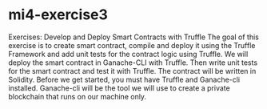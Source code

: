 # mi4-exercise3
Exercises: Develop and Deploy Smart Contracts with Truffle The goal of this exercise is to create smart contract, compile and deploy it using the Truffle Framework and add unit tests for the contract logic using Truffle. We will deploy the smart contract in Ganache-CLI with Truffle. Then write unit tests for the smart contract and test it with Truffle. The contract will be written in Solidity. Before we get started, you must have Truffle and Ganache-cli installed. Ganache-cli will be the tool we will use to create a private blockchain that runs on our machine only. 
